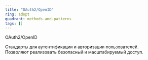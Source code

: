 ```yaml
---
title: "OAuth2/OpenID"
ring: adopt
quadrant: methods-and-patterns
tags: []
---
```


OAuth2/OpenID

Стандарты для аутентификации и авторизации пользователей. Позволяют реализовать безопасный и масштабируемый доступ.
